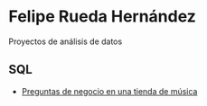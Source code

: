 # Felipe Rueda Hernández
Proyectos de análisis de datos

## SQL
- [Preguntas de negocio en una tienda de música](https://github.com/feliperuedah/Data-science/blob/master/musica.ipynb)
